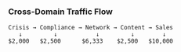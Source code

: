 ### Cross-Domain Traffic Flow

```
Crisis → Compliance → Network → Content → Sales
   ↓         ↓           ↓         ↓        ↓
$2,000   $2,500      $6,333    $2,500   $10,000
```
